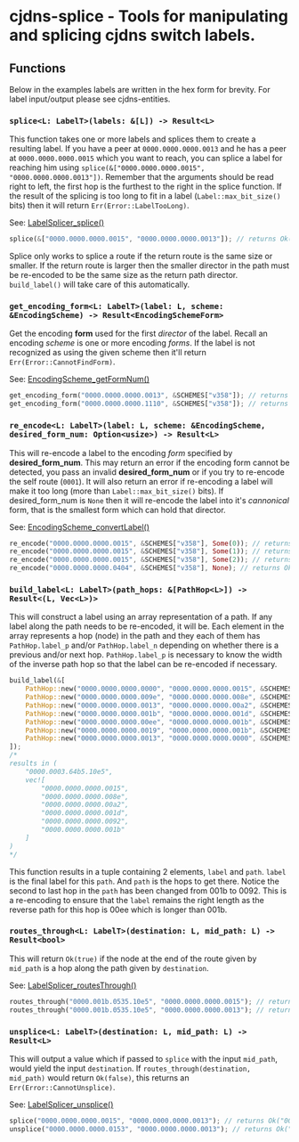 # cjdns-splice - Tools for manipulating and splicing cjdns switch labels.

## Functions

Below in the examples labels are written in the hex form for brevity. For label input/output please see cjdns-entities.

### `splice<L: LabelT>(labels: &[L]) -> Result<L>`
This function takes one or more labels and splices them to create a resulting label.
If you have a peer at `0000.0000.0000.0013` and he has a peer at `0000.0000.0000.0015` which you
want to reach, you can splice a label for reaching him using
`splice(&["0000.0000.0000.0015", "0000.0000.0000.0013"])`. Remember that the arguments should be read
right to left, the first hop is the furthest to the right in the splice function. If the result
of the splicing is too long to fit in a label (`Label::max_bit_size()` bits) then it will return `Err(Error::LabelTooLong)`.

See: [LabelSplicer_splice()](https://github.com/cjdelisle/cjdns/blob/cjdns-v20.2/switch/LabelSplicer.h#L36)

```rust
splice(&["0000.0000.0000.0015", "0000.0000.0000.0013"]); // returns Ok("0000.0000.0000.0153")
```

Splice only works to splice a route if the return route is the same size or smaller. If the return
route is larger then the smaller director in the path must be re-encoded to be the same size as
the return path director. `build_label()` will take care of this automatically.

### `get_encoding_form<L: LabelT>(label: L, scheme: &EncodingScheme) -> Result<EncodingSchemeForm>`
Get the encoding **form** used for the first *director* of the label. Recall an
encoding *scheme* is one or more encoding *forms*.
If the label is not recognized as using the given scheme then it'll return `Err(Error::CannotFindForm)`.

See: [EncodingScheme_getFormNum()](https://github.com/cjdelisle/cjdns/blob/cjdns-v20.2/switch/EncodingScheme.c#L23)

```rust
get_encoding_form("0000.0000.0000.0013", &SCHEMES["v358"]); // returns Ok(EncodingSchemeForm {bit_count: 3, prefix_len: 1, prefix: 0b01})
get_encoding_form("0000.0000.0000.1110", &SCHEMES["v358"]); // returns Ok(EncodingSchemeForm {bit_count: 8, prefix_len: 2, prefix: 0})
```

### `re_encode<L: LabelT>(label: L, scheme: &EncodingScheme, desired_form_num: Option<usize>) -> Result<L>`
This will re-encode a label to the encoding *form* specified by **desired_form_num**.
This may return an error if the encoding form cannot
be detected, you pass an invalid **desired_form_num** or if you try to re-encode the self route
(`0001`). It will also return an error if re-encoding a label will make it too long (more than `Label::max_bit_size()`
bits). If desired_form_num is `None` then it will re-encode the label
into it's *cannonical* form, that is the smallest form which can hold that director.

See: [EncodingScheme_convertLabel()](https://github.com/cjdelisle/cjdns/blob/cjdns-v20.2/switch/EncodingScheme.c#L56)

```rust
re_encode("0000.0000.0000.0015", &SCHEMES["v358"], Some(0)); // returns Ok("0000.0000.0000.0015")
re_encode("0000.0000.0000.0015", &SCHEMES["v358"], Some(1)); // returns Ok("0000.0000.0000.0086")
re_encode("0000.0000.0000.0015", &SCHEMES["v358"], Some(2)); // returns Ok("0000.0000.0000.0404")
re_encode("0000.0000.0000.0404", &SCHEMES["v358"], None); // returns Ok("0000.0000.0000.0015")
```

### `build_label<L: LabelT>(path_hops: &[PathHop<L>]) -> Result<(L, Vec<L>)>`
This will construct a label using an array representation of a path.
If any label along the path needs to be re-encoded, it will be.
Each element in the array represents a hop (node) in the path and they each of them has `PathHop.label_p` and/or `PathHop.label_n` depending on whether there is a previous and/or next hop.
`PathHop.label_p` is necessary to know the width of the inverse path hop so that the label can be re-encoded if necessary.

```rust
build_label(&[
    PathHop::new("0000.0000.0000.0000", "0000.0000.0000.0015", &SCHEMES["v358"]),
    PathHop::new("0000.0000.0000.009e", "0000.0000.0000.008e", &SCHEMES["v358"]),
    PathHop::new("0000.0000.0000.0013", "0000.0000.0000.00a2", &SCHEMES["v358"]),
    PathHop::new("0000.0000.0000.001b", "0000.0000.0000.001d", &SCHEMES["v358"]),
    PathHop::new("0000.0000.0000.00ee", "0000.0000.0000.001b", &SCHEMES["v358"]),
    PathHop::new("0000.0000.0000.0019", "0000.0000.0000.001b", &SCHEMES["v358"]),
    PathHop::new("0000.0000.0000.0013", "0000.0000.0000.0000", &SCHEMES["v358"]),
]);
/*
results in (
    "0000.0003.64b5.10e5",
    vec![
        "0000.0000.0000.0015",
        "0000.0000.0000.008e",
        "0000.0000.0000.00a2",
        "0000.0000.0000.001d",
        "0000.0000.0000.0092",
        "0000.0000.0000.001b"
    ]
)
*/
```
This function results in a tuple containing 2 elements, `label` and `path`. `label` is the final label for this `path`. And `path` is the hops to get there.
Notice the second to last hop in the `path` has been changed from 001b to 0092. This is a re-encoding to ensure that the `label` remains the right length as the reverse path for this hop is 00ee which is longer than 001b.

### `routes_through<L: LabelT>(destination: L, mid_path: L) -> Result<bool>`
This will return `Ok(true)` if the node at the end of the route given by `mid_path` is a hop along the path given by `destination`.

See: [LabelSplicer_routesThrough()](https://github.com/cjdelisle/cjdns/blob/cjdns-v20.2/switch/LabelSplicer.h#L52)

```rust
routes_through("0000.001b.0535.10e5", "0000.0000.0000.0015"); // returns Ok(true)
routes_through("0000.001b.0535.10e5", "0000.0000.0000.0013"); // returns Ok(false)
```

### `unsplice<L: LabelT>(destination: L, mid_path: L) -> Result<L>`
This will output a value which if passed to `splice` with the input `mid_path`, would yield the input `destination`.
If `routes_through(destination, mid_path)` would return `Ok(false)`, this returns an `Err(Error::CannotUnsplice)`.

See: [LabelSplicer_unsplice()](https://github.com/cjdelisle/cjdns/blob/77259a49e5bc7ca7bc6dca5bd423e02be563bdc5/switch/LabelSplicer.h#L31)

```rust
splice("0000.0000.0000.0015", "0000.0000.0000.0013"); // returns Ok("0000.0000.0000.0153")
unsplice("0000.0000.0000.0153", "0000.0000.0000.0013"); // returns Ok("0000.0000.0000.0015")
```

